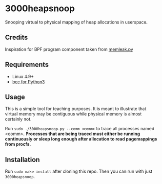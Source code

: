 # 3000heapsnoop

Snooping virtual to physical mapping of heap allocations in userspace.

## Credits

Inspiration for BPF program component taken from [memleak.py](https://github.com/iovisor/bcc/blob/master/tools/memleak.py)

## Requirements

- Linux 4.9+
- [bcc for Python3](https://github.com/iovisor/bcc)

## Usage

This is a simple tool for teaching purposes. It is meant to illustrate that virtual memory may be contiguous
while physical memory is almost certainly not.

Run `sudo ./3000heapsnoop.py --comm <comm>` to trace all processes named \<comm\>. **Processes that are being traced must either be running continuously or sleep long enough after allocation to read pagemappings from procfs.**

## Installation

Run `sudo make install` after cloning this repo. Then you can run with just `3000heapsnoop`.

